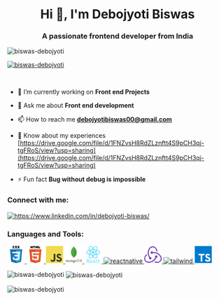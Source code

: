 <h1 align="center">Hi 👋, I'm Debojyoti Biswas</h1>
<h3 align="center">A passionate frontend developer from India</h3>

<p align="left"> <img src="https://komarev.com/ghpvc/?username=biswas-debojyoti&label=Profile%20views&color=0e75b6&style=flat" alt="biswas-debojyoti" /> </p>

<p align="left"> <a href="https://github.com/ryo-ma/github-profile-trophy"><img src="https://github-profile-trophy.vercel.app/?username=biswas-debojyoti" alt="biswas-debojyoti" /></a> </p>

<p align="left"> <a href="https://twitter.com/" target="blank"><img src="https://img.shields.io/twitter/follow/?logo=twitter&style=for-the-badge" alt="" /></a> </p>

- 🔭 I’m currently working on **Front end Projects**

- 💬 Ask me about **Front end development**

- 📫 How to reach me **debojyotibiswas00@gmail.com**

- 📄 Know about my experiences [https://drive.google.com/file/d/1FNZvsH8RdZLznftt4S9pCH3qj-tgFRoS/view?usp=sharing](https://drive.google.com/file/d/1FNZvsH8RdZLznftt4S9pCH3qj-tgFRoS/view?usp=sharing)

- ⚡ Fun fact **Bug without debug is impossible**

<h3 align="left">Connect with me:</h3>
<p align="left">
<a href="https://linkedin.com/in/https://www.linkedin.com/in/debojyoti-biswas/" target="blank"><img align="center" src="https://raw.githubusercontent.com/rahuldkjain/github-profile-readme-generator/master/src/images/icons/Social/linked-in-alt.svg" alt="https://www.linkedin.com/in/debojyoti-biswas/" height="30" width="40" /></a>
</p>

<h3 align="left">Languages and Tools:</h3>
<p align="left"> <a href="https://www.w3schools.com/css/" target="_blank" rel="noreferrer"> <img src="https://raw.githubusercontent.com/devicons/devicon/master/icons/css3/css3-original-wordmark.svg" alt="css3" width="40" height="40"/> </a> <a href="https://www.w3.org/html/" target="_blank" rel="noreferrer"> <img src="https://raw.githubusercontent.com/devicons/devicon/master/icons/html5/html5-original-wordmark.svg" alt="html5" width="40" height="40"/> </a> <a href="https://developer.mozilla.org/en-US/docs/Web/JavaScript" target="_blank" rel="noreferrer"> <img src="https://raw.githubusercontent.com/devicons/devicon/master/icons/javascript/javascript-original.svg" alt="javascript" width="40" height="40"/> </a> <a href="https://www.mongodb.com/" target="_blank" rel="noreferrer"> <img src="https://raw.githubusercontent.com/devicons/devicon/master/icons/mongodb/mongodb-original-wordmark.svg" alt="mongodb" width="40" height="40"/> </a> <a href="https://reactjs.org/" target="_blank" rel="noreferrer"> <img src="https://raw.githubusercontent.com/devicons/devicon/master/icons/react/react-original-wordmark.svg" alt="react" width="40" height="40"/> </a> <a href="https://reactnative.dev/" target="_blank" rel="noreferrer"> <img src="https://reactnative.dev/img/header_logo.svg" alt="reactnative" width="40" height="40"/> </a> <a href="https://redux.js.org" target="_blank" rel="noreferrer"> <img src="https://raw.githubusercontent.com/devicons/devicon/master/icons/redux/redux-original.svg" alt="redux" width="40" height="40"/> </a> <a href="https://tailwindcss.com/" target="_blank" rel="noreferrer"> <img src="https://www.vectorlogo.zone/logos/tailwindcss/tailwindcss-icon.svg" alt="tailwind" width="40" height="40"/> </a> <a href="https://www.typescriptlang.org/" target="_blank" rel="noreferrer"> <img src="https://raw.githubusercontent.com/devicons/devicon/master/icons/typescript/typescript-original.svg" alt="typescript" width="40" height="40"/> </a> </p>

<p><img align="left" src="https://github-readme-stats.vercel.app/api/top-langs?username=biswas-debojyoti&show_icons=true&locale=en&layout=compact" alt="biswas-debojyoti" /></p>

<p>&nbsp;<img align="center" src="https://github-readme-stats.vercel.app/api?username=biswas-debojyoti&show_icons=true&locale=en" alt="biswas-debojyoti" /></p>

<p><img align="center" src="https://github-readme-streak-stats.herokuapp.com/?user=biswas-debojyoti&" alt="biswas-debojyoti" /></p>
